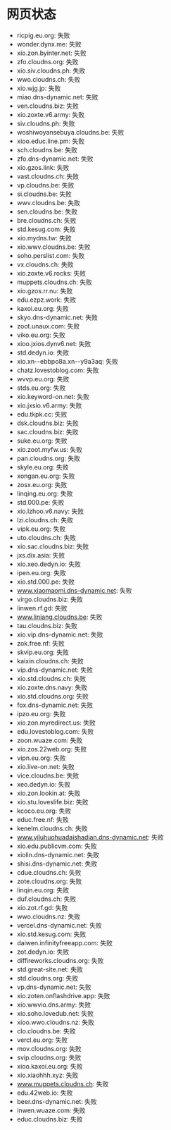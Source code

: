 # 网页状态
- ricpig.eu.org: 失败
- wonder.dynx.me: 失败
- xio.zon.byinter.net: 失败
- zfo.cloudns.org: 失败
- xio.siv.cloudns.ph: 失败
- wwo.cloudns.ch: 失败
- xio.wjg.jp: 失败
- miao.dns-dynamic.net: 失败
- ven.cloudns.biz: 失败
- xio.zoxte.v6.army: 失败
- siv.cloudns.ph: 失败
- woshiwoyansebuya.cloudns.be: 失败
- xioo.educ.line.pm: 失败
- sch.cloudns.be: 失败
- zfo.dns-dynamic.net: 失败
- xio.gzos.link: 失败
- vast.cloudns.ch: 失败
- vp.cloudns.be: 失败
- si.cloudns.be: 失败
- wwv.cloudns.be: 失败
- sen.cloudns.be: 失败
- bre.cloudns.ch: 失败
- std.kesug.com: 失败
- xio.mydns.tw: 失败
- xio.wwv.cloudns.be: 失败
- soho.perslist.com: 失败
- vx.cloudns.ch: 失败
- xio.zoxte.v6.rocks: 失败
- muppets.cloudns.ch: 失败
- xio.gzos.rr.nu: 失败
- edu.ezpz.work: 失败
- kaxoi.eu.org: 失败
- skyo.dns-dynamic.net: 失败
- zoot.unaux.com: 失败
- viko.eu.org: 失败
- xioo.jxios.dynv6.net: 失败
- std.dedyn.io: 失败
- xio.xn--ebbpo8a.xn--y9a3aq: 失败
- chatz.lovestoblog.com: 失败
- wvvp.eu.org: 失败
- stds.eu.org: 失败
- xio.keyword-on.net: 失败
- xio.jxsio.v6.army: 失败
- edu.tkpk.cc: 失败
- dsk.cloudns.biz: 失败
- sac.cloudns.biz: 失败
- suke.eu.org: 失败
- xio.zoot.myfw.us: 失败
- pan.cloudns.org: 失败
- skyle.eu.org: 失败
- xongan.eu.org: 失败
- zosx.eu.org: 失败
- linqing.eu.org: 失败
- std.000.pe: 失败
- xio.lzhoo.v6.navy: 失败
- lzi.cloudns.ch: 失败
- vipk.eu.org: 失败
- uto.cloudns.ch: 失败
- xio.sac.cloudns.biz: 失败
- jxs.dix.asia: 失败
- xio.xeo.dedyn.io: 失败
- ipen.eu.org: 失败
- xio.std.000.pe: 失败
- www.xiaomaomi.dns-dynamic.net: 失败
- virgo.cloudns.biz: 失败
- linwen.rf.gd: 失败
- www.liniang.cloudns.be: 失败
- tau.cloudns.biz: 失败
- xio.vip.dns-dynamic.net: 失败
- zok.free.nf: 失败
- skvip.eu.org: 失败
- kaixin.cloudns.ch: 失败
- vip.dns-dynamic.net: 失败
- xio.std.cloudns.ch: 失败
- xio.zoxte.dns.navy: 失败
- xio.std.cloudns.org: 失败
- fox.dns-dynamic.net: 失败
- ipzo.eu.org: 失败
- xio.zon.myredirect.us: 失败
- edu.lovestoblog.com: 失败
- zoon.wuaze.com: 失败
- xio.zos.22web.org: 失败
- vipn.eu.org: 失败
- xio.live-on.net: 失败
- vice.cloudns.be: 失败
- xeo.dedyn.io: 失败
- xio.zon.lookin.at: 失败
- xio.stu.loveslife.biz: 失败
- kcoco.eu.org: 失败
- educ.free.nf: 失败
- kenelm.cloudns.ch: 失败
- www.yiluhuohuadaishadian.dns-dynamic.net: 失败
- xio.edu.publicvm.com: 失败
- xiolin.dns-dynamic.net: 失败
- shisi.dns-dynamic.net: 失败
- cdue.cloudns.ch: 失败
- zote.cloudns.org: 失败
- linqin.eu.org: 失败
- duf.cloudns.ch: 失败
- xio.zot.rf.gd: 失败
- wwo.cloudns.nz: 失败
- vercel.dns-dynamic.net: 失败
- xio.std.kesug.com: 失败
- daiwen.infinityfreeapp.com: 失败
- zot.dedyn.io: 失败
- diffireworks.cloudns.org: 失败
- std.great-site.net: 失败
- std.cloudns.org: 失败
- vp.dns-dynamic.net: 失败
- xio.zoten.onflashdrive.app: 失败
- xio.wwvio.dns.army: 失败
- xio.soho.lovedub.net: 失败
- xioo.wwo.cloudns.nz: 失败
- clo.cloudns.be: 失败
- vercl.eu.org: 失败
- mov.cloudns.org: 失败
- svip.cloudns.org: 失败
- xioo.kaxoi.eu.org: 失败
- xio.xiaohhh.xyz: 失败
- www.muppets.cloudns.ch: 失败
- edu.42web.io: 失败
- beer.dns-dynamic.net: 失败
- inwen.wuaze.com: 失败
- educ.cloudns.biz: 失败
